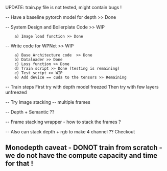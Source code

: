 UPDATE: train.py file is not tested, might contain bugs !

-- Have a baseline pytorch model for depth >> Done  

-- System Design and Boilerplate Code >> WIP
	
		a) Image load function >> Done

-- Write code for WPNet >> WIP

		a) Base Architecture code  >> Done
		b) Dataloader >> Done
		c) Loss function >> Done
		d) Train script >> Done (testing is remaining)
		e) Test script >> WIP
		e) Add device == cuda to the tensors >> Remaining

-- Train steps
	First try with depth model freezed
	Then try with few layers unfreezed 

-- Try Image stacking -- multiple frames

-- Depth + Semantic ??

-- Frame stacking wrapper - how to stack the frames ?

-- Also can stack depth + rgb to make 4 channel ?? Checkout 


## Monodepth caveat - DONOT train from scratch - we do not have the compute capacity and time for that ! 
